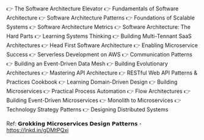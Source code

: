 
👉 The Software Architecture Elevator
👉 Fundamentals of Software Architecture
👉 Software Architecture Patterns
👉 Foundations of Scalable Systems
👉 Software Architecture Metrics
👉 Software Architecture: The Hard Parts
👉 Learning Systems Thinking
👉 Building Multi-Tennant SaaS Architectures
👉 Head First Software Architecture
👉 Enabling Microservice Success
👉 Serverless Development on AWS
👉 Communication Patterns
👉 Building an Event-Driven Data Mesh
👉 Building Evolutionary Architectures
👉 Mastering API Architecture
👉 RESTful Web API Patterns & Practices Cookbook
👉 Learning Domain-Driven Design
👉 Building Microservices
👉 Practical Process Automation
👉 Flow Architectures
👉 Building Event-Driven Microservices
👉 Monolith to Microservices
👉 Technology Strategy Patterns
👉 Designing Distributed Systems


Ref: 𝗚𝗿𝗼𝗸𝗸𝗶𝗻𝗴 𝗠𝗶𝗰𝗿𝗼𝘀𝗲𝗿𝘃𝗶𝗰𝗲𝘀 𝗗𝗲𝘀𝗶𝗴𝗻 𝗣𝗮𝘁𝘁𝗲𝗿𝗻𝘀 - https://lnkd.in/gDMtPQxi